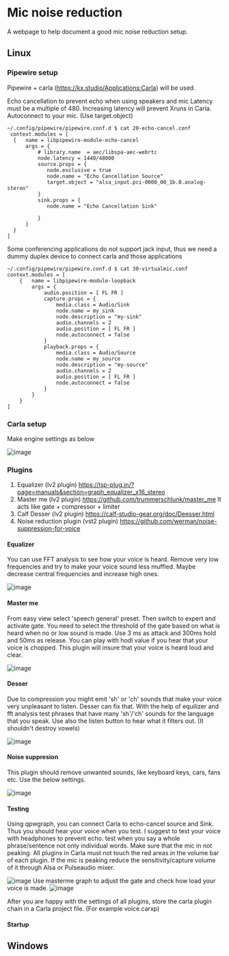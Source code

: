 # Mic noise reduction

A webpage to help document a good mic noise reduction setup.

## Linux

### Pipewire setup

Pipewire + carla (https://kx.studio/Applications:Carla) will be used.

Echo cancellation to prevent echo when using speakers and mic
Latency must be a multiple of 480. Increasing latency will prevent Xruns in Carla.
Autoconnect to your mic. (Use target.object)

```
~/.config/pipewire/pipewire.conf.d $ cat 20-echo-cancel.conf 
 context.modules = [
  {   name = libpipewire-module-echo-cancel
      args = {
          # library.name  = aec/libspa-aec-webrtc
          node.latency = 1440/48000
          source.props = {
             node.exclusive = true
             node.name = "Echo Cancellation Source"
             target.object = "alsa_input.pci-0000_00_1b.0.analog-stereo"
          }
          sink.props = {
             node.name = "Echo Cancellation Sink"

          }
      }
  }
]

```
Some conferencing applications do not support jack input, thus we need a dummy duplex device to connect carla and those applications
```
~/.config/pipewire/pipewire.conf.d $ cat 30-virtualmic.conf 
context.modules = [
    {   name = libpipewire-module-loopback
        args = {
            audio.position = [ FL FR ]
            capture.props = {
                media.class = Audio/Sink
                node.name = my_sink
                node.description = "my-sink"
                audio.channels = 2
                audio.position = [ FL FR ]
                node.autoconnect = false
            }
            playback.props = {
                media.class = Audio/Source
                node.name = my_source
                node.description = "my-source"
                audio.channels = 2
                audio.position = [ FL FR ]
                node.autoconnect = false
            }
        }
    }
]

```
### Carla setup
Make engine settings as below

![image](https://user-images.githubusercontent.com/5956557/205489823-04f3e911-c174-4560-9eb7-bb8b52536c48.png)

### Plugins

1. Equalizer (lv2 plugin) https://lsp-plug.in/?page=manuals&section=graph_equalizer_x16_stereo 
2. Master me (lv2 plugin) https://github.com/trummerschlunk/master_me It acts like gate + compressor + limiter
3. Calf Desser (lv2 plugin) https://calf-studio-gear.org/doc/Deesser.html
4. Noise reduction plugin (vst2 plugin) https://github.com/werman/noise-suppression-for-voice


#### Equalizer

You can use FFT analysis to see how your voice is heard. Remove very low frequencies and try to make your voice sound less muffled. Maybe decrease central frequencies and increase high ones.

![image](https://user-images.githubusercontent.com/5956557/205489954-b47498da-d43f-4e87-ba9a-4be5812d4c25.png)

#### Master me

From easy view select 'speech general' preset. Then switch to expert and activate gate.
You need to select the threshold of the gate based on what is heard when no or low sound is made.
Use 3 ms as attack and 300ms hold and 50ms as release. You can play with hodl value if you hear that your voice is chopped.
This plugin will insure that your voice is heard loud and clear.

![image](https://user-images.githubusercontent.com/5956557/205490368-68bfceaa-635f-4dba-91b5-e0c7eaefb6e3.png)

#### Desser

Due to compression you might emit 'sh' or 'ch' sounds that make your voice very unpleasant to listen.
Desser can fix that. With the help of equilizer and fft analysis test phrases that have many 'sh'/'ch' sounds for the language that you speak.
Use also the listen button to hear what it filters out. (It shouldn't destroy vowels)

![image](https://user-images.githubusercontent.com/5956557/205509494-e1a5090a-3769-4ffc-b4ea-5b9c92615f0b.png)

#### Noise suppresion

This plugin should remove unwanted sounds, like keyboard keys, cars, fans etc.
Use the below settings.

![image](https://user-images.githubusercontent.com/5956557/205509596-da1713ff-6d2c-41a2-bbcb-50fa590f09c3.png)

#### Testing

Using qpwgraph, you can connect Carla to echo-cancel source and Sink. Thus you should hear your voice when you test.
I suggest to test your voice with headphones to prevent echo. test when you say a whole phrase/sentence not only individual words.
Make sure that the mic in not peaking. All plugins in Carla must not touch the red areas in the volume bar of each plugin.
If the mic is peaking reduce the sensitivity/capture volume of it through Alsa or Pulseaudio mixer.

![image](https://user-images.githubusercontent.com/5956557/205509754-3fbf085e-e321-4030-9095-3c6ed784309a.png)
Use masterme graph to adjust the gate and check how load your voice is made.
![image](https://user-images.githubusercontent.com/5956557/205509911-887b5e1d-a513-4a67-accd-15c5597ea1fe.png)

After you are happy with the settings of all plugins, store the carla plugin chain in a Carla project file. (For example voice.carxp)

#### Startup

## Windows
